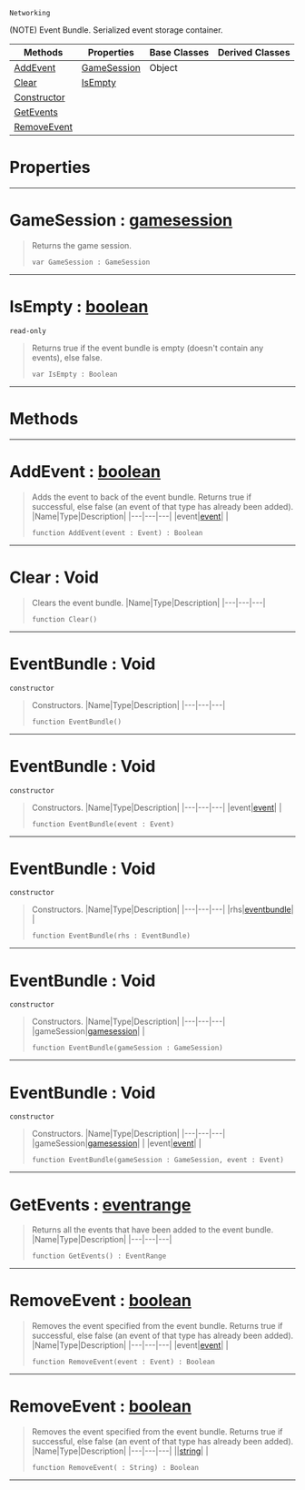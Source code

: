  `Networking`

(NOTE) Event Bundle. Serialized event storage container.

|Methods|Properties|Base Classes|Derived Classes|
|---|---|---|---|
|[ AddEvent](https://github.com/ZilchEngine/ZilchDocs/blob/master/code_reference/class_reference/eventbundle.md#addevent-zilch-engine-doc)|[ GameSession](https://github.com/ZilchEngine/ZilchDocs/blob/master/code_reference/class_reference/eventbundle.md#gamesession-zilch-engine)|Object| |
|[ Clear](https://github.com/ZilchEngine/ZilchDocs/blob/master/code_reference/class_reference/eventbundle.md#clear-void)|[ IsEmpty](https://github.com/ZilchEngine/ZilchDocs/blob/master/code_reference/class_reference/eventbundle.md#isempty-zilch-engine-docu)| | |
|[ Constructor](https://github.com/ZilchEngine/ZilchDocs/blob/master/code_reference/class_reference/eventbundle.md#eventbundle-void)| | | |
|[ GetEvents](https://github.com/ZilchEngine/ZilchDocs/blob/master/code_reference/class_reference/eventbundle.md#getevents-zilch-engine-do)| | | |
|[ RemoveEvent](https://github.com/ZilchEngine/ZilchDocs/blob/master/code_reference/class_reference/eventbundle.md#removeevent-zilch-engine)| | | |


 #  Properties


---  
 #  GameSession : [gamesession](https://github.com/ZilchEngine/ZilchDocs/blob/master/code_reference/class_reference/gamesession.md)

> Returns the game session.
> ``` lang=cpp, name=Nada
> var GameSession : GameSession


---  
 #  IsEmpty : [boolean](https://github.com/ZilchEngine/ZilchDocs/blob/master/code_reference/nada_base_types/boolean.md)

 `read-only`

> Returns true if the event bundle is empty (doesn't contain any events), else false.
> ``` lang=cpp, name=Nada
> var IsEmpty : Boolean


---  
 #  Methods


---  
 #  AddEvent : [boolean](https://github.com/ZilchEngine/ZilchDocs/blob/master/code_reference/nada_base_types/boolean.md)

> Adds the event to back of the event bundle. Returns true if successful, else false (an event of that type has already been added).
> |Name|Type|Description|
> |---|---|---|
> |event|[event](https://github.com/ZilchEngine/ZilchDocs/blob/master/code_reference/class_reference/event.md)| |
> ``` lang=cpp, name=Nada
> function AddEvent(event : Event) : Boolean
> ``` 


---  
 #  Clear : Void

> Clears the event bundle.
> |Name|Type|Description|
> |---|---|---|
> ``` lang=cpp, name=Nada
> function Clear()
> ``` 


---  
 #  EventBundle : Void

 `constructor`

> Constructors.
> |Name|Type|Description|
> |---|---|---|
> ``` lang=cpp, name=Nada
> function EventBundle()
> ``` 


---  
 #  EventBundle : Void

 `constructor`

> Constructors.
> |Name|Type|Description|
> |---|---|---|
> |event|[event](https://github.com/ZilchEngine/ZilchDocs/blob/master/code_reference/class_reference/event.md)| |
> ``` lang=cpp, name=Nada
> function EventBundle(event : Event)
> ``` 


---  
 #  EventBundle : Void

 `constructor`

> Constructors.
> |Name|Type|Description|
> |---|---|---|
> |rhs|[eventbundle](https://github.com/ZilchEngine/ZilchDocs/blob/master/code_reference/class_reference/eventbundle.md)| |
> ``` lang=cpp, name=Nada
> function EventBundle(rhs : EventBundle)
> ``` 


---  
 #  EventBundle : Void

 `constructor`

> Constructors.
> |Name|Type|Description|
> |---|---|---|
> |gameSession|[gamesession](https://github.com/ZilchEngine/ZilchDocs/blob/master/code_reference/class_reference/gamesession.md)| |
> ``` lang=cpp, name=Nada
> function EventBundle(gameSession : GameSession)
> ``` 


---  
 #  EventBundle : Void

 `constructor`

> Constructors.
> |Name|Type|Description|
> |---|---|---|
> |gameSession|[gamesession](https://github.com/ZilchEngine/ZilchDocs/blob/master/code_reference/class_reference/gamesession.md)| |
> |event|[event](https://github.com/ZilchEngine/ZilchDocs/blob/master/code_reference/class_reference/event.md)| |
> ``` lang=cpp, name=Nada
> function EventBundle(gameSession : GameSession, event : Event)
> ``` 


---  
 #  GetEvents : [eventrange](https://github.com/ZilchEngine/ZilchDocs/blob/master/code_reference/class_reference/eventrange.md)

> Returns all the events that have been added to the event bundle.
> |Name|Type|Description|
> |---|---|---|
> ``` lang=cpp, name=Nada
> function GetEvents() : EventRange
> ``` 


---  
 #  RemoveEvent : [boolean](https://github.com/ZilchEngine/ZilchDocs/blob/master/code_reference/nada_base_types/boolean.md)

> Removes the event specified from the event bundle. Returns true if successful, else false (an event of that type has already been added).
> |Name|Type|Description|
> |---|---|---|
> |event|[event](https://github.com/ZilchEngine/ZilchDocs/blob/master/code_reference/class_reference/event.md)| |
> ``` lang=cpp, name=Nada
> function RemoveEvent(event : Event) : Boolean
> ``` 


---  
 #  RemoveEvent : [boolean](https://github.com/ZilchEngine/ZilchDocs/blob/master/code_reference/nada_base_types/boolean.md)

> Removes the event specified from the event bundle. Returns true if successful, else false (an event of that type has already been added).
> |Name|Type|Description|
> |---|---|---|
> ||[string](https://github.com/ZilchEngine/ZilchDocs/blob/master/code_reference/nada_base_types/string.md)| |
> ``` lang=cpp, name=Nada
> function RemoveEvent( : String) : Boolean
> ``` 


---  
 

 
